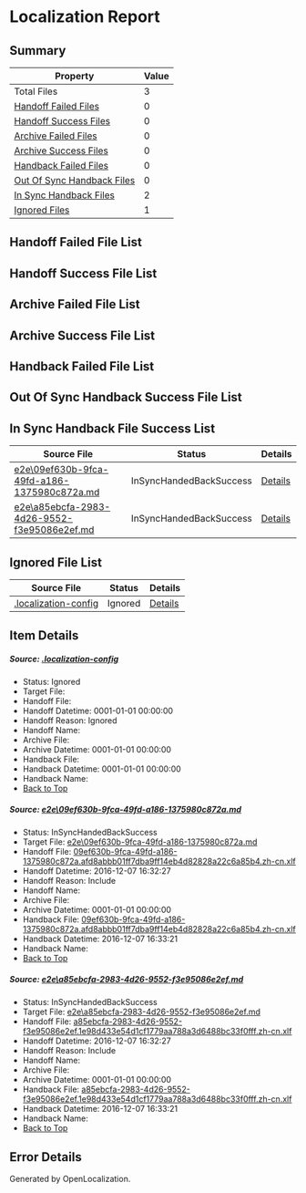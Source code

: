 # <a name='report-top'></a> Localization Report

## Summary
 Property | Value 
 -------- | ----- 
 Total Files | 3
[ Handoff Failed Files ](#handoff-failed-list)| 0
[ Handoff Success Files ](#handoff-success-list)| 0
[ Archive Failed Files ](#archive-failed-list)| 0
[ Archive Success Files ](#archive-success-list)| 0
[ Handback Failed Files ](#handback-failed-list)| 0
[ Out Of Sync Handback Files ](#outofsync-handback-success-list)| 0
[ In Sync Handback Files ](#insync-handback-success-list)| 2
[ Ignored Files ](#ignored-list)| 1

## <a name='handoff-failed-list'></a> Handoff Failed File List

## <a name='handoff-success-list'></a> Handoff Success File List

## <a name='archive-failed-list'></a> Archive Failed File List

## <a name='archive-success-list'></a> Archive Success File List

## <a name='handback-failed-list'></a> Handback Failed File List

## <a name='outofsync-handback-success-list'></a> Out Of Sync Handback Success File List

## <a name='insync-handback-success-list'></a> In Sync Handback File Success List
 Source File | Status | Details 
 ----------- | ------ | ------- 
 [e2e\09ef630b-9fca-49fd-a186-1375980c872a.md](https://github.com/OpenLocalizationTestOrg/ol-test0/blob/3e396c68607956b28e84425c72b417f996c736c9/e2e/09ef630b-9fca-49fd-a186-1375980c872a.md) | InSyncHandedBackSuccess | [Details](#828402a20991beebb806d8baf8ec1dd7413a67791)
 [e2e\a85ebcfa-2983-4d26-9552-f3e95086e2ef.md](https://github.com/OpenLocalizationTestOrg/ol-test0/blob/3e396c68607956b28e84425c72b417f996c736c9/e2e/a85ebcfa-2983-4d26-9552-f3e95086e2ef.md) | InSyncHandedBackSuccess | [Details](#c070f1250f6c8e5db2e40ab25d49114d56d0b3a32)

## <a name='ignored-list'></a> Ignored File List
 Source File | Status | Details 
 ----------- | ------ | ------- 
 [.localization-config](https://github.com/OpenLocalizationTestOrg/ol-test0/blob/3e396c68607956b28e84425c72b417f996c736c9/.localization-config) | Ignored | [Details](#c268a05ecaa7ec85942ed632c29928ee5bd6da8d0)

## Item Details
##### <a name='c268a05ecaa7ec85942ed632c29928ee5bd6da8d0'></a> Source: [.localization-config](https://github.com/OpenLocalizationTestOrg/ol-test0/blob/3e396c68607956b28e84425c72b417f996c736c9/.localization-config)
* Status: Ignored
* Target File: 
* Handoff File: 
* Handoff Datetime: 0001-01-01 00:00:00
* Handoff Reason: Ignored
* Handoff Name: 
* Archive File: 
* Archive Datetime: 0001-01-01 00:00:00
* Handback File: 
* Handback Datetime: 0001-01-01 00:00:00
* Handback Name: 
* [Back to Top](#report-top)

##### <a name='828402a20991beebb806d8baf8ec1dd7413a67791'></a> Source: [e2e\09ef630b-9fca-49fd-a186-1375980c872a.md](https://github.com/OpenLocalizationTestOrg/ol-test0/blob/3e396c68607956b28e84425c72b417f996c736c9/e2e/09ef630b-9fca-49fd-a186-1375980c872a.md)
* Status: InSyncHandedBackSuccess
* Target File: [e2e\09ef630b-9fca-49fd-a186-1375980c872a.md](https://github.com/OpenLocalizationTestOrg/ol-test0-zhcn/blob/7daf74d620aba93c29a66a322f0229026b4a5dc1/e2e/09ef630b-9fca-49fd-a186-1375980c872a.md)
* Handoff File: [09ef630b-9fca-49fd-a186-1375980c872a.afd8abbb01ff7dba9ff14eb4d82828a22c6a85b4.zh-cn.xlf](https://github.com/OpenLocalizationTestOrg/ol-test0-handoff/blob/1a82c30c845df2ffc7ef3e65d55f04a5fa6d7d6b/ol-handoff/OpenLocalizationTestOrg/ol-test0-zhcn/qimu/ht/09ef630b-9fca-49fd-a186-1375980c872a.afd8abbb01ff7dba9ff14eb4d82828a22c6a85b4.zh-cn.xlf)
* Handoff Datetime: 2016-12-07 16:32:27
* Handoff Reason: Include
* Handoff Name: 
* Archive File: 
* Archive Datetime: 0001-01-01 00:00:00
* Handback File: [09ef630b-9fca-49fd-a186-1375980c872a.afd8abbb01ff7dba9ff14eb4d82828a22c6a85b4.zh-cn.xlf](https://github.com/OpenLocalizationTestOrg/ol-test0-handback/blob/f7d89f52c390e6ab32203d1ba0e3d2f7b70dc8a6/ol-handback/OpenLocalizationTestOrg/ol-test0-zhcn/qimu/ht/09ef630b-9fca-49fd-a186-1375980c872a.afd8abbb01ff7dba9ff14eb4d82828a22c6a85b4.zh-cn.xlf)
* Handback Datetime: 2016-12-07 16:33:21
* Handback Name: 
* [Back to Top](#report-top)

##### <a name='c070f1250f6c8e5db2e40ab25d49114d56d0b3a32'></a> Source: [e2e\a85ebcfa-2983-4d26-9552-f3e95086e2ef.md](https://github.com/OpenLocalizationTestOrg/ol-test0/blob/3e396c68607956b28e84425c72b417f996c736c9/e2e/a85ebcfa-2983-4d26-9552-f3e95086e2ef.md)
* Status: InSyncHandedBackSuccess
* Target File: [e2e\a85ebcfa-2983-4d26-9552-f3e95086e2ef.md](https://github.com/OpenLocalizationTestOrg/ol-test0-zhcn/blob/7daf74d620aba93c29a66a322f0229026b4a5dc1/e2e/a85ebcfa-2983-4d26-9552-f3e95086e2ef.md)
* Handoff File: [a85ebcfa-2983-4d26-9552-f3e95086e2ef.1e98d433e54d1cf1779aa788a3d6488bc33f0fff.zh-cn.xlf](https://github.com/OpenLocalizationTestOrg/ol-test0-handoff/blob/1a82c30c845df2ffc7ef3e65d55f04a5fa6d7d6b/ol-handoff/OpenLocalizationTestOrg/ol-test0-zhcn/qimu/ht/a85ebcfa-2983-4d26-9552-f3e95086e2ef.1e98d433e54d1cf1779aa788a3d6488bc33f0fff.zh-cn.xlf)
* Handoff Datetime: 2016-12-07 16:32:27
* Handoff Reason: Include
* Handoff Name: 
* Archive File: 
* Archive Datetime: 0001-01-01 00:00:00
* Handback File: [a85ebcfa-2983-4d26-9552-f3e95086e2ef.1e98d433e54d1cf1779aa788a3d6488bc33f0fff.zh-cn.xlf](https://github.com/OpenLocalizationTestOrg/ol-test0-handback/blob/f7d89f52c390e6ab32203d1ba0e3d2f7b70dc8a6/ol-handback/OpenLocalizationTestOrg/ol-test0-zhcn/qimu/ht/a85ebcfa-2983-4d26-9552-f3e95086e2ef.1e98d433e54d1cf1779aa788a3d6488bc33f0fff.zh-cn.xlf)
* Handback Datetime: 2016-12-07 16:33:21
* Handback Name: 
* [Back to Top](#report-top)


## Error Details

Generated by OpenLocalization.
